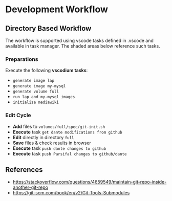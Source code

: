 # Development Workflow

## Directory Based Workflow

The workflow is supported using vscode tasks defined in .vscode and available in task manager. The shaded areas below reference such tasks.

### Preparations
Execute the following **vscodium tasks**:
* `generate image lap` 
* `generate image my-mysql` 
* `generate volume full` 
* `run lap and my-mysql images` 
* `initialize mediawiki`

### Edit Cycle ###
* **Add** files to `volumes/full/spec/git-init.sh`
* **Execute** task `get dante modifications from github`
* **Edit** directly in directory `full`
* **Save** files & check results in browser
* **Execute** task `push dante changes to github`
* **Execute** task  `push Parsifal changes to github/dante`


## References ##

* https://stackoverflow.com/questions/4659549/maintain-git-repo-inside-another-git-repo
* https://git-scm.com/book/en/v2/Git-Tools-Submodules


